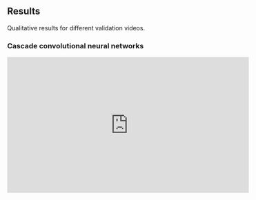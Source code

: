 ## Results

Qualitative results for different validation videos.

### Cascade convolutional neural networks

<iframe width="560" height="315" src="https://www.youtube.com/embed/B54VQuUGVDA?start=1" frameborder="0" allow="accelerometer; autoplay; encrypted-media; gyroscope; picture-in-picture" allowfullscreen></iframe>
